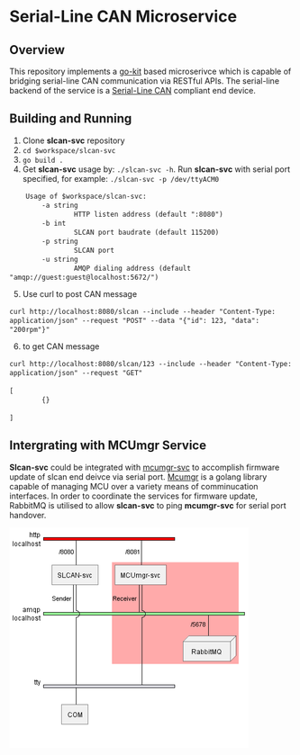 # Serial-Line CAN Microservice


## Overview


This repository implements a [go-kit](https://github.com/go-kit/kit) based microserivce which is capable of bridging serial-line CAN communication via RESTful APIs. The serial-line backend of the service is a [Serial-Line CAN]( ttps://github.com/torvalds/linux/blob/master/drivers/net/can/slcan/slcan-core.c) compliant end device.


## Building and Running


1. Clone **slcan-svc** repository
2. ``cd $workspace/slcan-svc``
3. ``go build .``
4. Get **slcan-svc** usage by: ``./slcan-svc -h``. Run **slcan-svc** with serial port specified, for example: ``./slcan-svc -p /dev/ttyACM0``


```
    Usage of $workspace/slcan-svc:
        -a string
                HTTP listen address (default ":8080")
        -b int
                SLCAN port baudrate (default 115200)
        -p string
                SLCAN port
        -u string
                AMQP dialing address (default "amqp://guest:guest@localhost:5672/")
```

5. Use curl to post CAN message

```
curl http://localhost:8080/slcan --include --header "Content-Type: application/json" --request "POST" --data "{"id": 123, "data": "200rpm"}"
```

6. to get CAN message

```
curl http://localhost:8080/slcan/123 --include --header "Content-Type: application/json" --request "GET"

[
        {}

]
```
## Intergrating with MCUmgr Service


**Slcan-svc** could be integrated with [mcumgr-svc](https://github.com/jonathanyhliang/mcumgr-svc) to accomplish firmware update of slcan end deivce via serial port. [Mcumgr](https://github.com/apache/mynewt-mcumgr) is a golang library capable of managing MCU over a variety means of comminucation interfaces. In order to coordinate the services for firmware update, RabbitMQ is utilised to allow **slcan-svc** to ping **mcumgr-svc** for serial port handover.

![slcan-group](/plantuml/diag/slcan-group/slcan-group.png)

